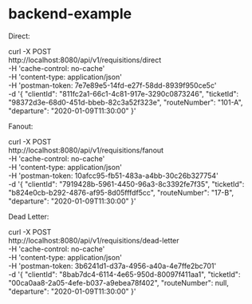 # backend-example

Direct:

curl -X POST \
  http://localhost:8080/api/v1/requisitions/direct \
  -H 'cache-control: no-cache' \
  -H 'content-type: application/json' \
  -H 'postman-token: 7e7e89e5-14fd-e27f-58dd-8939f950ce5c' \
  -d '{
    "clientId": "811fc2a1-66c1-4c81-917e-3290c0873246",
    "ticketId": "98372d3e-68d0-451d-bbeb-82c3a52f323e",
    "routeNumber": "101-A",
    "departure": "2020-01-09T11:30:00"
}'


Fanout:

curl -X POST \
  http://localhost:8080/api/v1/requisitions/fanout \
  -H 'cache-control: no-cache' \
  -H 'content-type: application/json' \
  -H 'postman-token: 10afcc95-fb51-483a-a4bb-30c26b327754' \
  -d '{
    "clientId": "7919428b-5961-4450-96a3-8c3392fe7f35",
    "ticketId": "b824e0cb-b292-4876-af95-8d05fffdf5cc",
    "routeNumber": "17-B",
    "departure": "2020-01-09T11:30:00"
}'


Dead Letter:

curl -X POST \
  http://localhost:8080/api/v1/requisitions/dead-letter \
  -H 'cache-control: no-cache' \
  -H 'content-type: application/json' \
  -H 'postman-token: 3b6241d1-d37a-4956-a40a-4e7ffe2bc701' \
  -d '{
    "clientId": "8bab7dc4-6114-4e65-950d-80097f411aa1",
    "ticketId": "00ca0aa8-2a05-4efe-b037-a9ebea78f402",
    "routeNumber": null,
    "departure": "2020-01-09T11:30:00"
}'

